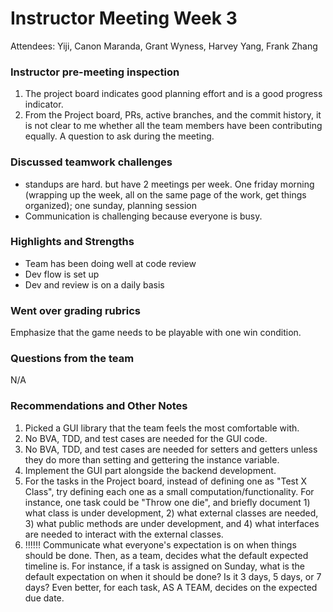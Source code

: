 # Instructor Meeting Week 3

Attendees: Yiji, Canon Maranda, Grant Wyness, Harvey Yang, Frank Zhang

### Instructor pre-meeting inspection
1. The project board indicates good planning effort and is a good progress indicator.
2. From the Project board, PRs, active branches, and the commit history, it is not clear to me whether all the team members have been contributing equally. A question to ask during the meeting.
   
### Discussed teamwork challenges
- standups are hard. but have 2 meetings per week. One friday morning (wrapping up the week, all on the same page of the work, get things organized); one sunday, planning session
- Communication is challenging because everyone is busy.
  

### Highlights and Strengths
- Team has been doing well at code review
- Dev flow is set up
- Dev and review is on a daily basis


### Went over grading rubrics
Emphasize that the game needs to be playable with one win condition.

### Questions from the team
N/A

### Recommendations and Other Notes
1. Picked a GUI library that the team feels the most comfortable with.
2. No BVA, TDD, and test cases are needed for the GUI code.
3. No BVA, TDD, and test cases are needed for setters and getters unless they do more than setting and gettering the instance variable.
4. Implement the GUI part alongside the backend development.
5. For the tasks in the Project board, instead of defining one as "Test X Class", try defining each one as a small computation/functionality. For instance, one task could be "Throw one die", and briefly document 1) what class is under development, 2) what external classes are needed, 3) what public methods are under development, and 4) what interfaces are needed to interact with the external classes.
6. :bangbang::bangbang::bangbang: Communicate what everyone's expectation is on when things should be done. Then, as a team,  decides what the default expected timeline is. For instance, if a task is assigned on Sunday, what is the default expectation on when it should be done? Is it 3 days, 5 days, or 7 days? Even better, for each task, AS A TEAM, decides on the expected due date. 
